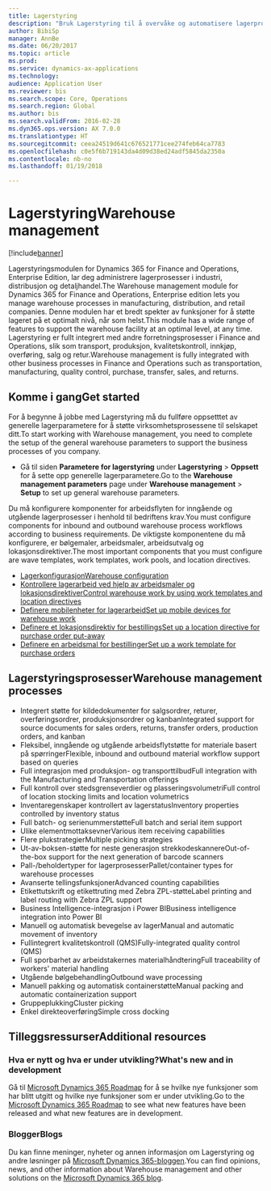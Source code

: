 ```yaml
---
title: Lagerstyring
description: "Bruk Lagerstyring til å overvåke og automatisere lagerprosesser."
author: BibiSp
manager: AnnBe
ms.date: 06/20/2017
ms.topic: article
ms.prod: 
ms.service: dynamics-ax-applications
ms.technology: 
audience: Application User
ms.reviewer: bis
ms.search.scope: Core, Operations
ms.search.region: Global
ms.author: bis
ms.search.validFrom: 2016-02-28
ms.dyn365.ops.version: AX 7.0.0
ms.translationtype: HT
ms.sourcegitcommit: ceea24519d641c676521771cee274feb64ca7783
ms.openlocfilehash: c0e5f6b719143da4d09d38ed24adf5845da2350a
ms.contentlocale: nb-no
ms.lasthandoff: 01/19/2018

---
```

# <a name="warehouse-management"></a><span data-ttu-id="b8a2a-103">Lagerstyring</span><span class="sxs-lookup"><span data-stu-id="b8a2a-103">Warehouse management</span></span>

[!include[banner](../includes/banner.md)]

<span data-ttu-id="b8a2a-104">Lagerstyringsmodulen for Dynamics 365 for Finance and Operations, Enterprise Edition, lar deg administrere lagerprosesser i industri, distribusjon og detaljhandel.</span><span class="sxs-lookup"><span data-stu-id="b8a2a-104">The Warehouse management module for Dynamics 365 for Finance and Operations, Enterprise edition lets you manage warehouse processes in manufacturing, distribution, and retail companies.</span></span> <span data-ttu-id="b8a2a-105">Denne modulen har et bredt spekter av funksjoner for å støtte lageret på et optimalt nivå, når som helst.</span><span class="sxs-lookup"><span data-stu-id="b8a2a-105">This module has a wide range of features to support the warehouse facility at an optimal level, at any time.</span></span> <span data-ttu-id="b8a2a-106">Lagerstyring er fullt integrert med andre forretningsprosesser i Finance and Operations, slik som transport, produksjon, kvalitetskontroll, innkjøp, overføring, salg og retur.</span><span class="sxs-lookup"><span data-stu-id="b8a2a-106">Warehouse management is fully integrated with other business processes in Finance and Operations such as transportation, manufacturing, quality control, purchase, transfer, sales, and returns.</span></span>

## <a name="get-started"></a><span data-ttu-id="b8a2a-107">Komme i gang</span><span class="sxs-lookup"><span data-stu-id="b8a2a-107">Get started</span></span>
<span data-ttu-id="b8a2a-108">For å begynne å jobbe med Lagerstyring må du fullføre oppsetttet av generelle lagerparametere for å støtte virksomhetsprosessene til selskapet ditt.</span><span class="sxs-lookup"><span data-stu-id="b8a2a-108">To start working with Warehouse management, you need to complete the setup of the general warehouse parameters to support the business processes of you company.</span></span>

- <span data-ttu-id="b8a2a-109">Gå til siden **Parametere for lagerstyring** under **Lagerstyring** > **Oppsett** for å sette opp generelle lagerparametere.</span><span class="sxs-lookup"><span data-stu-id="b8a2a-109">Go to the **Warehouse management parameters** page under **Warehouse management** > **Setup** to set up general warehouse parameters.</span></span>

<span data-ttu-id="b8a2a-110">Du må konfigurere komponenter for arbeidsflyten for inngående og utgående lagerprosesser i henhold til bedriftens krav.</span><span class="sxs-lookup"><span data-stu-id="b8a2a-110">You must configure components for inbound and outbound warehouse process workflows according to business requirements.</span></span> <span data-ttu-id="b8a2a-111">De viktigste komponentene du må konfigurere, er bølgemaler, arbeidsmaler, arbeidsutvalg og lokasjonsdirektiver.</span><span class="sxs-lookup"><span data-stu-id="b8a2a-111">The most important components that you must configure are wave templates, work templates, work pools, and location directives.</span></span>

- [<span data-ttu-id="b8a2a-112">Lagerkonfigurasjon</span><span class="sxs-lookup"><span data-stu-id="b8a2a-112">Warehouse configuration</span></span>](warehouse-configuration.md)
- [<span data-ttu-id="b8a2a-113">Kontrollere lagerarbeid ved hjelp av arbeidsmaler og lokasjonsdirektiver</span><span class="sxs-lookup"><span data-stu-id="b8a2a-113">Control warehouse work by using work templates and location directives</span></span>](control-warehouse-location-directives.md)
- [<span data-ttu-id="b8a2a-114">Definere mobilenheter for lagerarbeid</span><span class="sxs-lookup"><span data-stu-id="b8a2a-114">Set up mobile devices for warehouse work</span></span>](configure-mobile-devices-warehouse.md)
- [<span data-ttu-id="b8a2a-115">Definere et lokasjonsdirektiv for bestillings</span><span class="sxs-lookup"><span data-stu-id="b8a2a-115">Set up a location directive for purchase order put-away</span></span>](../transportation/tasks/set-up-location-directive-purchase-order-put-away.md)
- [<span data-ttu-id="b8a2a-116">Definere en arbeidsmal for bestillinger</span><span class="sxs-lookup"><span data-stu-id="b8a2a-116">Set up a work template for purchase orders</span></span>](./tasks/set-up-work-template-purchase-orders.md)

## <a name="warehouse-management-processes"></a><span data-ttu-id="b8a2a-117">Lagerstyringsprosesser</span><span class="sxs-lookup"><span data-stu-id="b8a2a-117">Warehouse management processes</span></span>
- <span data-ttu-id="b8a2a-118">Integrert støtte for kildedokumenter for salgsordrer, returer, overføringsordrer, produksjonsordrer og kanban</span><span class="sxs-lookup"><span data-stu-id="b8a2a-118">Integrated support for source documents for sales orders, returns, transfer orders, production orders, and kanban</span></span>  
- <span data-ttu-id="b8a2a-119">Fleksibel, inngående og utgående arbeidsflytstøtte for materiale basert på spørringer</span><span class="sxs-lookup"><span data-stu-id="b8a2a-119">Flexible, inbound and outbound material workflow support based on queries</span></span>
- <span data-ttu-id="b8a2a-120">Full integrasjon med produksjon- og transporttilbud</span><span class="sxs-lookup"><span data-stu-id="b8a2a-120">Full integration with the Manufacturing and Transportation offerings</span></span>
- <span data-ttu-id="b8a2a-121">Full kontroll over stedsgrenseverdier og plasseringsvolumetri</span><span class="sxs-lookup"><span data-stu-id="b8a2a-121">Full control of location stocking limits and location volumetrics</span></span>
- <span data-ttu-id="b8a2a-122">Inventaregenskaper kontrollert av lagerstatus</span><span class="sxs-lookup"><span data-stu-id="b8a2a-122">Inventory properties controlled by inventory status</span></span>
- <span data-ttu-id="b8a2a-123">Full batch- og serienummerstøtte</span><span class="sxs-lookup"><span data-stu-id="b8a2a-123">Full batch and serial item support</span></span>
- <span data-ttu-id="b8a2a-124">Ulike elementmottaksevner</span><span class="sxs-lookup"><span data-stu-id="b8a2a-124">Various item receiving capabilities</span></span>
- <span data-ttu-id="b8a2a-125">Flere plukstrategier</span><span class="sxs-lookup"><span data-stu-id="b8a2a-125">Multiple picking strategies</span></span>
- <span data-ttu-id="b8a2a-126">Ut-av-boksen-støtte for neste generasjon strekkodeskannere</span><span class="sxs-lookup"><span data-stu-id="b8a2a-126">Out-of-the-box support for the next generation of barcode scanners</span></span>
- <span data-ttu-id="b8a2a-127">Pall-/beholdertyper for lagerprosesser</span><span class="sxs-lookup"><span data-stu-id="b8a2a-127">Pallet/container types for warehouse processes</span></span>
- <span data-ttu-id="b8a2a-128">Avanserte tellingsfunksjoner</span><span class="sxs-lookup"><span data-stu-id="b8a2a-128">Advanced counting capabilities</span></span>
- <span data-ttu-id="b8a2a-129">Etikettutskrift og etikettruting med Zebra ZPL-støtte</span><span class="sxs-lookup"><span data-stu-id="b8a2a-129">Label printing and label routing with Zebra ZPL support</span></span>
- <span data-ttu-id="b8a2a-130">Business Intelligence-integrasjon i Power BI</span><span class="sxs-lookup"><span data-stu-id="b8a2a-130">Business intelligence integration into Power BI</span></span>
- <span data-ttu-id="b8a2a-131">Manuell og automatisk bevegelse av lager</span><span class="sxs-lookup"><span data-stu-id="b8a2a-131">Manual and automatic movement of inventory</span></span>
- <span data-ttu-id="b8a2a-132">Fullintegrert kvalitetskontroll (QMS)</span><span class="sxs-lookup"><span data-stu-id="b8a2a-132">Fully-integrated quality control (QMS)</span></span>
- <span data-ttu-id="b8a2a-133">Full sporbarhet av arbeidstakernes materialhåndtering</span><span class="sxs-lookup"><span data-stu-id="b8a2a-133">Full traceability of workers' material handling</span></span>
- <span data-ttu-id="b8a2a-134">Utgående bølgebehandling</span><span class="sxs-lookup"><span data-stu-id="b8a2a-134">Outbound wave processing</span></span>
- <span data-ttu-id="b8a2a-135">Manuell pakking og automatisk containerstøtte</span><span class="sxs-lookup"><span data-stu-id="b8a2a-135">Manual packing and automatic containerization support</span></span>
- <span data-ttu-id="b8a2a-136">Gruppeplukking</span><span class="sxs-lookup"><span data-stu-id="b8a2a-136">Cluster picking</span></span>
- <span data-ttu-id="b8a2a-137">Enkel direkteoverføring</span><span class="sxs-lookup"><span data-stu-id="b8a2a-137">Simple cross docking</span></span>

## <a name="additional-resources"></a><span data-ttu-id="b8a2a-138">Tilleggsressurser</span><span class="sxs-lookup"><span data-stu-id="b8a2a-138">Additional resources</span></span>
### <a name="whats-new-and-in-development"></a><span data-ttu-id="b8a2a-139">Hva er nytt og hva er under utvikling?</span><span class="sxs-lookup"><span data-stu-id="b8a2a-139">What's new and in development</span></span>
<span data-ttu-id="b8a2a-140">Gå til [Microsoft Dynamics 365 Roadmap](https://roadmap.dynamics.com/) for å se hvilke nye funksjoner som har blitt utgitt og hvilke nye funksjoner som er under utvikling.</span><span class="sxs-lookup"><span data-stu-id="b8a2a-140">Go to the [Microsoft Dynamics 365 Roadmap](https://roadmap.dynamics.com/) to see what new features have been released and what new features are in development.</span></span>

### <a name="blogs"></a><span data-ttu-id="b8a2a-141">Blogger</span><span class="sxs-lookup"><span data-stu-id="b8a2a-141">Blogs</span></span>
<span data-ttu-id="b8a2a-142">Du kan finne meninger, nyheter og annen informasjon om Lagerstyring og andre løsninger på [Microsoft Dynamics 365-bloggen](https://community.dynamics.com/b/msftdynamicsblog).</span><span class="sxs-lookup"><span data-stu-id="b8a2a-142">You can find opinions, news, and other information about Warehouse management and other solutions on the [Microsoft Dynamics 365 blog](https://community.dynamics.com/b/msftdynamicsblog).</span></span>


 


